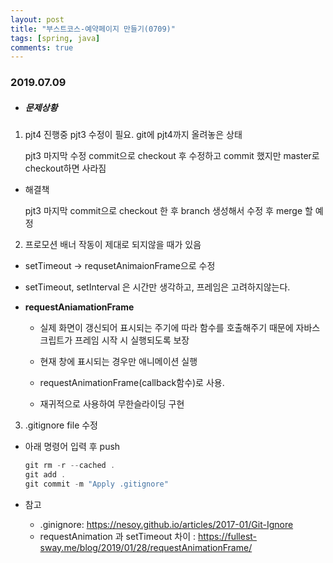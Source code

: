 ```yaml
---
layout: post
title: "부스트코스-예약페이지 만들기(0709)"
tags: [spring, java]
comments: true
---
```


### 2019.07.09

- ##### 문제상황

1. pjt4 진행중 pjt3 수정이 필요. git에 pjt4까지 올려놓은 상태

   pjt3 마지막 수정 commit으로 checkout 후 수정하고 commit 했지만 master로 checkout하면 사라짐

- 해결책

  pjt3 마지막 commit으로 checkout  한 후 branch 생성해서 수정 후 merge 할 예정

  

2. 프로모션 배너 작동이 제대로 되지않을 때가 있음

- setTimeout -> requsetAnimaionFrame으로 수정

- setTimeout, setInterval 은 시간만 생각하고, 프레임은 고려하지않는다.

- **requestAniamationFrame**
  - 실제 화면이 갱신되어 표시되는 주기에 따라 함수를 호출해주기 때문에 자바스크립트가 프레임 시작 시 실행되도록 보장
  
  - 현재 창에 표시되는 경우만 애니메이션 실행 
  
  - requestAnimationFrame(callback함수)로 사용.
  
  - 재귀적으로 사용하여 무한슬라이딩 구현
  
    

3. .gitignore file 수정

- 아래 명령어 입력 후 push

  ```c
  git rm -r --cached .
  git add .
  git commit -m "Apply .gitignore"
  ```



- 참고 

  - .ginignore:  <https://nesoy.github.io/articles/2017-01/Git-Ignore>
  - requestAnimation 과 setTimeout 차이 : <https://fullest-sway.me/blog/2019/01/28/requestAnimationFrame/>

  

​		